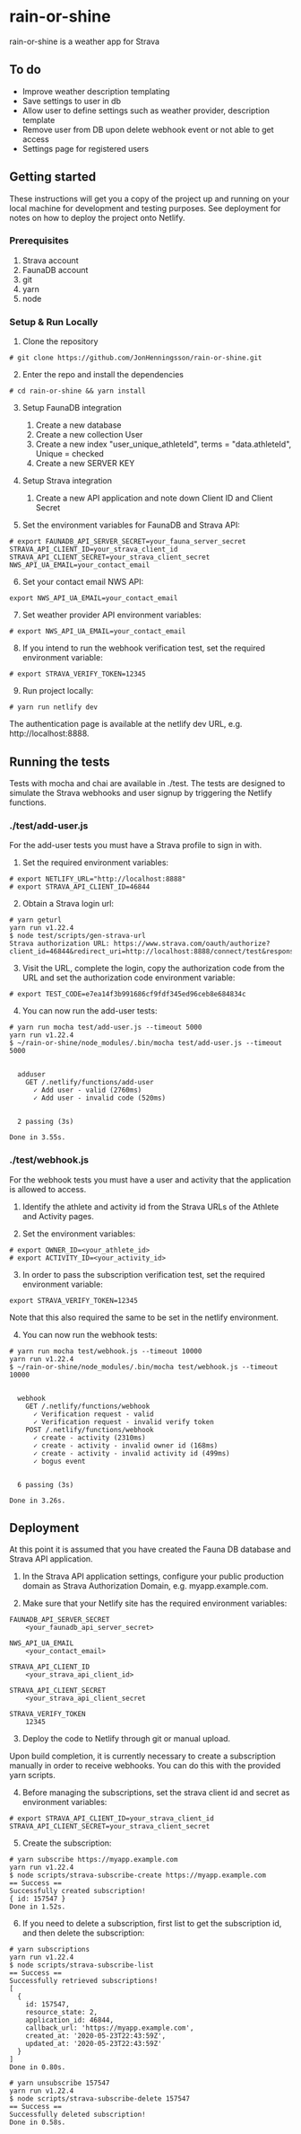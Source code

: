 # rain-or-shine

rain-or-shine is a weather app for Strava

## To do
- Improve weather description templating
- Save settings to user in db
- Allow user to define settings such as weather provider, description template
- Remove user from DB upon delete webhook event  or not able to get access
- Settings page for registered users


## Getting started

These instructions will get you a copy of the project up and running on your local machine for development and testing purposes. See deployment for notes on how to deploy the project onto Netlify.

### Prerequisites

1. Strava account
1. FaunaDB account
1. git
1. yarn
1. node

### Setup & Run Locally
1. Clone the repository

```
# git clone https://github.com/JonHenningsson/rain-or-shine.git
```

2. Enter the repo and install the dependencies

```
# cd rain-or-shine && yarn install
```

3. Setup FaunaDB integration
   1. Create a new database
   1. Create a new collection User
   1. Create a new index "user_unique_athleteId", terms = "data.athleteId", Unique = checked
   1. Create a new SERVER KEY

4. Setup Strava integration
   1. Create a new API application and note down Client ID and Client Secret

5. Set the environment variables for FaunaDB and Strava API:
```
# export FAUNADB_API_SERVER_SECRET=your_fauna_server_secret STRAVA_API_CLIENT_ID=your_strava_client_id STRAVA_API_CLIENT_SECRET=your_strava_client_secret NWS_API_UA_EMAIL=your_contact_email
```

6. Set your contact email NWS API:
```
export NWS_API_UA_EMAIL=your_contact_email
```

7. Set weather provider API environment variables:
```
# export NWS_API_UA_EMAIL=your_contact_email
```

8. If you intend to run the webhook verification test, set the required environment variable:
```
# export STRAVA_VERIFY_TOKEN=12345
```

9. Run project locally:

```
# yarn run netlify dev
```

The authentication page is available at the netlify dev URL, e.g. http://localhost:8888.


## Running the tests

Tests with mocha and chai are available in ./test. The tests are designed to simulate the Strava webhooks and user signup by triggering the Netlify functions.

### ./test/add-user.js

For the add-user tests you must have a Strava profile to sign in with.

1. Set the required environment variables:
```
# export NETLIFY_URL="http://localhost:8888"
# export STRAVA_API_CLIENT_ID=46844
```

2. Obtain a Strava login url:
```
# yarn geturl
yarn run v1.22.4
$ node test/scripts/gen-strava-url
Strava authorization URL: https://www.strava.com/oauth/authorize?client_id=46844&redirect_uri=http://localhost:8888/connect/test&response_type=code&scope=read,activity:write,activity:read&state=not_used
```

3. Visit the URL, complete the login, copy the authorization code from the URL and set the authorization code environment variable:
```
# export TEST_CODE=e7ea14f3b991686cf9fdf345ed96ceb8e684834c
```

4. You can now run the add-user tests:
```
# yarn run mocha test/add-user.js --timeout 5000
yarn run v1.22.4
$ ~/rain-or-shine/node_modules/.bin/mocha test/add-user.js --timeout 5000


  adduser
    GET /.netlify/functions/add-user
      ✓ Add user - valid (2760ms)
      ✓ Add user - invalid code (520ms)


  2 passing (3s)

Done in 3.55s.
```

### ./test/webhook.js

For the webhook tests you must have a user and activity that the application is allowed to access.

1. Identify the athlete and activity id from the Strava URLs of the Athlete and Activity pages.

2. Set the environment variables:
```
# export OWNER_ID=<your_athlete_id>
# export ACTIVITY_ID=<your_activity_id>
```

3. In order to pass the subscription verification test, set the required environment variable:
```
export STRAVA_VERIFY_TOKEN=12345
```
Note that this also required the same to be set in the netlify environment.

4. You can now run the webhook tests:
```
# yarn run mocha test/webhook.js --timeout 10000
yarn run v1.22.4
$ ~/rain-or-shine/node_modules/.bin/mocha test/webhook.js --timeout 10000


  webhook
    GET /.netlify/functions/webhook
      ✓ Verification request - valid
      ✓ Verification request - invalid verify token
    POST /.netlify/functions/webhook
      ✓ create - activity (2310ms)
      ✓ create - activity - invalid owner id (168ms)
      ✓ create - activity - invalid activity id (499ms)
      ✓ bogus event


  6 passing (3s)

Done in 3.26s.
```

## Deployment

At this point it is assumed that you have created the Fauna DB database and Strava API application.

1. In the Strava API application settings, configure your public production domain as Strava Authorization Domain, e.g. myapp.example.com.

2. Make sure that your Netlify site has the required environment variables:
```
FAUNADB_API_SERVER_SECRET
    <your_faunadb_api_server_secret>

NWS_API_UA_EMAIL
    <your_contact_email>

STRAVA_API_CLIENT_ID
    <your_strava_api_client_id>

STRAVA_API_CLIENT_SECRET
    <your_strava_api_client_secret

STRAVA_VERIFY_TOKEN
    12345
```

3. Deploy the code to Netlify through git or manual upload.

Upon build completion, it is currently necessary to create a subscription manually in order to receive webhooks. You can do this with the provided yarn scripts.

4. Before managing the subscriptions, set the strava client id and secret as environment variables:
```
# export STRAVA_API_CLIENT_ID=your_strava_client_id STRAVA_API_CLIENT_SECRET=your_strava_client_secret
```

5. Create the subscription:
```
# yarn subscribe https://myapp.example.com
yarn run v1.22.4
$ node scripts/strava-subscribe-create https://myapp.example.com
== Success ==
Successfully created subscription!
{ id: 157547 }
Done in 1.52s.

```

6. If you need to delete a subscription, first list to get the subscription id, and then delete the subscription:

```
# yarn subscriptions
yarn run v1.22.4
$ node scripts/strava-subscribe-list
== Success ==
Successfully retrieved subscriptions!
[
  {
    id: 157547,
    resource_state: 2,
    application_id: 46844,
    callback_url: 'https://myapp.example.com',
    created_at: '2020-05-23T22:43:59Z',
    updated_at: '2020-05-23T22:43:59Z'
  }
]
Done in 0.80s.

# yarn unsubscribe 157547
yarn run v1.22.4
$ node scripts/strava-subscribe-delete 157547
== Success ==
Successfully deleted subscription!
Done in 0.58s.

```
